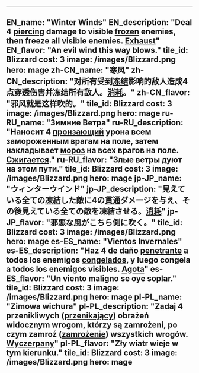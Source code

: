 ---

EN_name: "Winter Winds"
EN_description: "Deal 4 <u>piercing</u> damage to visible <u>frozen</u> enemies, then freeze all visible enemies. <u>Exhaust</u>"
EN_flavor: "An evil wind this way blows."
tile_id: Blizzard
cost: 3
image: /images/Blizzard.png
hero: mage
zh-CN_name: "寒风"
zh-CN_description: "对所有受到<u>冻结</u>影响的敌人造成4点穿透伤害并冻结所有敌人。<u>消耗</u>。"
zh-CN_flavor: "邪风就是这样吹的。"
tile_id: Blizzard
cost: 3
image: /images/Blizzard.png
hero: mage
ru-RU_name: "Зимние Ветра"
ru-RU_description: "Наносит 4 <u>пронзающий</u> урона всем замороженным врагам на поле, затем накладывает <u>мороз</u> на всех врагов на поле. <u>Сжигается</u>."
ru-RU_flavor: "Злые ветры дуют на этом пути."
tile_id: Blizzard
cost: 3
image: /images/Blizzard.png
hero: mage
jp-JP_name: "ウィンターウインド"
jp-JP_description: "見えている全ての<u>凍結</u>した敵に4の<u>貫通</u>ダメージを与え、その後見えている全ての敵を凍結させる。<u>消耗</u>"
jp-JP_flavor: "邪悪な風がこちら側に吹く。"
tile_id: Blizzard
cost: 3
image: /images/Blizzard.png
hero: mage
es-ES_name: "Vientos Invernales"
es-ES_description: "Haz 4 de daño <u>penetrante</u> a todos los enemigos <u>congelados</u>, y luego congela a todos los enemigos visibles. <u>Agota</u>"
es-ES_flavor: "Un viento maligno se oye soplar."
tile_id: Blizzard
cost: 3
image: /images/Blizzard.png
hero: mage
pl-PL_name: "Zimowa wichura"
pl-PL_description: "Zadaj 4 przenikliwych (<u>przenikający</u>) obrażeń widocznym wrogom, którzy są zamrożeni, po czym zamroź (<u>zamrożenie</u>) wszystkich wrogów. <u>Wyczerpany</u>"
pl-PL_flavor: "Zły wiatr wieje w tym kierunku."
tile_id: Blizzard
cost: 3
image: /images/Blizzard.png
hero: mage
---